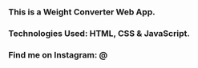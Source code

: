### This is a Weight Converter Web App.

### Technologies Used: HTML, CSS & JavaScript.

### Find me on Instagram: @